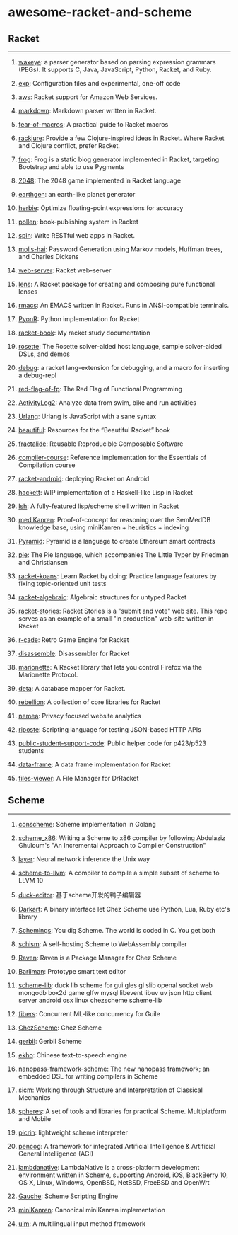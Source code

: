 # awesome-racket-and-scheme
## Racket

------

1. [waxeye](https://github.com/waxeye-org/waxeye): a parser generator based on parsing expression grammars (PEGs). It supports C, Java, JavaScript, Python, Racket, and Ruby. 

2. [exp](https://github.com/jeapostrophe/exp): Configuration files and experimental, one-off code

3. [aws](https://github.com/greghendershott/aws): Racket support for Amazon Web Services.

4. [markdown](https://github.com/greghendershott/markdown): Markdown parser written in Racket.

5. [fear-of-macros](https://github.com/greghendershott/fear-of-macros): A practical guide to Racket macros

6. [rackjure](https://github.com/greghendershott/rackjure): Provide a few Clojure-inspired ideas in Racket. Where Racket and Clojure conflict, prefer Racket.

7. [frog](https://github.com/greghendershott/frog): Frog is a static blog generator implemented in Racket, targeting Bootstrap and able to use Pygments

8. [2048](https://github.com/danprager/racket-2048): The 2048 game implemented in Racket language 

9. [earthgen](https://github.com/vraid/earthgen): an earth-like planet generator 

10. [herbie](https://github.com/uwplse/herbie): Optimize floating-point expressions for accuracy 

11. [pollen](https://github.com/mbutterick/pollen): book-publishing system in Racket 

12. [spin](https://github.com/dmac/spin): Write RESTful web apps in Racket.

13. [molis-hai](https://github.com/jbclements/molis-hai): Password Generation using Markov models, Huffman trees, and Charles Dickens

14. [web-server](https://github.com/racket/web-server): Racket web-server

15. [lens](https://github.com/jackfirth/lens): A Racket package for creating and composing pure functional lenses

16. [rmacs](https://github.com/tonyg/rmacs): An EMACS written in Racket. Runs in ANSI-compatible terminals.

17. [PyonR](https://github.com/pedropramos/PyonR): Python implementation for Racket    

18. [racket-book](https://github.com/tyrchen/racket-book): My racket study documentation

19. [rosette](https://github.com/emina/rosette): The Rosette solver-aided host language, sample solver-aided DSLs, and demos

20. [debug](https://github.com/AlexKnauth/debug): a racket lang-extension for debugging, and a macro for inserting a debug-repl   

21. [red-flag-of-fp](https://github.com/jarcane/red-flag-of-fp): The Red Flag of Functional Programming   

22. [ActivityLog2](https://github.com/alex-hhh/ActivityLog2): Analyze data from swim, bike and run activities 

23. [Urlang](https://github.com/soegaard/urlang): Urlang is JavaScript with a sane syntax

24. [beautiful](https://github.com/mbutterick/beautiful-racket): Resources for the “Beautiful Racket” book   

25. [fractalide](https://github.com/fractalide/fractalide): Reusable Reproducible Composable Software    

26. [compiler-course](https://github.com/seckcoder/course-compiler): Reference implementation for the Essentials of Compilation course     

27. [racket-android](https://github.com/jeapostrophe/racket-android): deploying Racket on Android      

28. [hackett](https://github.com/lexi-lambda/hackett): WIP implementation of a Haskell-like Lisp in Racket   

29. [lsh](https://github.com/DexterLagan/lsh): A fully-featured lisp/scheme shell written in Racket  

30. [mediKanren](https://github.com/webyrd/mediKanren): Proof-of-concept for reasoning over the SemMedDB knowledge base, using miniKanren + heuristics + indexing

31. [Pyramid](https://github.com/MichaelBurge/pyramid-scheme): Pyramid is a language to create Ethereum smart contracts

32. [pie](https://github.com/the-little-typer/pie): The Pie language, which accompanies The Little Typer by Friedman and Christiansen   

33. [racket-koans](https://github.com/zyrolasting/racket-koans):  Learn Racket by doing: Practice language features by fixing topic-oriented unit tests 

34. [racket-algebraic](https://github.com/dedbox/racket-algebraic): Algebraic structures for untyped Racket

35. [racket-stories](https://github.com/soegaard/racket-stories): Racket Stories is a "submit and vote" web site. This repo serves as an example of a small "in production" web-site written in Racket  

36. [r-cade](https://github.com/massung/r-cade): Retro Game Engine for Racket  

37. [disassemble](https://github.com/samth/disassemble): Disassembler for Racket

38. [marionette](https://github.com/Bogdanp/marionette): A Racket library that lets you control Firefox via the Marionette Protocol.

39. [deta](https://github.com/Bogdanp/deta): A database mapper for Racket.

40. [rebellion](https://github.com/jackfirth/rebellion): A collection of core libraries for Racket 

41. [nemea](https://github.com/Bogdanp/nemea): Privacy focused website analytics 

42. [riposte](https://github.com/vicampo/riposte): Scripting language for testing JSON-based HTTP APIs

43. [public-student-support-code](https://github.com/IUCompilerCourse/public-student-support-code): Public helper code for p423/p523 students 

44. [data-frame](https://github.com/alex-hhh/data-frame): A data frame implementation for Racket  

45. [files-viewer](https://github.com/MatrixForChange/files-viewer): A File Manager for DrRacket 

    



## Scheme

------

1. [conscheme](https://github.com/weinholt/conscheme): Scheme implementation in Golang

2. [scheme_x86](https://github.com/mrnugget/scheme_x86): Writing a Scheme to x86 compiler by following Abdulaziz Ghuloum's "An Incremental Approach to Compiler Construction" 

3. [layer](https://github.com/cloudkj/layer): Neural network inference the Unix way 

4. [scheme-to-llvm](https://github.com/akeep): A compiler to compile a simple subset of scheme to LLVM 10 

5. [duck-editor](https://github.com/evilbinary): 基于scheme开发的鸭子编辑器

6. [Darkart](https://github.com/guenchi/Darkart): A binary interface let Chez Scheme use Python, Lua, Ruby etc's library 

7. [Schemings](https://github.com/Mathieu-Desrochers/Schemings): You dig Scheme. The world is coded in C. You get both 

8. [schism](https://github.com/google/schism): A self-hosting Scheme to WebAssembly compiler 

9. [Raven](https://github.com/guenchi/Raven): Raven is a Package Manager for Chez Scheme 

10. [Barliman](https://github.com/webyrd/Barliman): Prototype smart text editor 

11. [scheme-lib](https://github.com/evilbinary/scheme-lib): duck lib scheme for gui gles gl slib openal socket web mongodb box2d game glfw mysql libevent libuv uv json http client server android osx linux chezscheme scheme-lib   

12. [fibers](https://github.com/wingo/fibers): Concurrent ML-like concurrency for Guile 

13. [ChezScheme](https://github.com/cisco/ChezScheme): Chez Scheme

14. [gerbil](https://github.com/vyzo/gerbil): Gerbil Scheme 

15. [ekho](https://github.com/hgneng/ekho): Chinese text-to-speech engine    

16. [nanopass-framework-scheme](https://github.com/nanopass?type=source): The new nanopass framework; an embedded DSL for writing compilers in Scheme 

17. [sicm](https://github.com/hnarayanan/sicm): Working through Structure and Interpretation of Classical Mechanics   

18. [spheres](https://github.com/alvatar/spheres): A set of tools and libraries for practical Scheme. Multiplatform and Mobile 

19. [picrin](https://github.com/picrin-scheme/picrin): lightweight scheme interpreter   

20. [pencog](https://github.com/opencog/opencog): A framework for integrated Artificial Intelligence & Artificial General Intelligence (AGI) 

21. [lambdanative](https://github.com/part-cw?type=source): LambdaNative is a cross-platform development environment written in Scheme, supporting Android, iOS, BlackBerry 10, OS X, Linux, Windows, OpenBSD, NetBSD, FreeBSD and OpenWrt   

22. [Gauche](https://github.com/shirok/Gauche): Scheme Scripting Engine  

23. [miniKanren](https://github.com/miniKanren): Canonical miniKanren implementation     

24. [uim](https://github.com/uim/uim): A multilingual input method framework   

